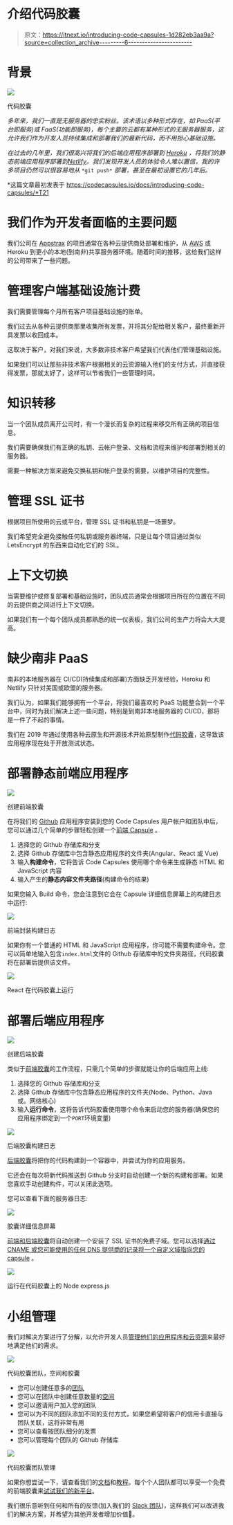 # 介绍代码胶囊

> 原文：<https://itnext.io/introducing-code-capsules-1d282eb3aa9a?source=collection_archive---------6----------------------->

# 背景

![](img/6a0e79f648f1cc6e90ba434566e39e09.png)

代码胶囊

*多年来，我们一直是无服务器的忠实粉丝。该术语以多种形式存在，如 PaaS(平台即服务)或 FaaS(功能即服务)，每个主要的云都有某种形式的无服务器服务，这允许我们作为开发人员持续集成和部署我们的最新代码，而不用担心基础设施。*

*在过去的几年里，我们很高兴将我们的后端应用程序部署到* [*Heroku*](https://www.heroku.com/) *，将我们的静态前端应用程序部署到*[*Netlify*](https://www.netlify.com/)*。我们发现开发人员的体验令人难以置信，我的许多项目仍然可以很容易地从* `*git push*` *部署，甚至在最初设置它的几年后。*

*这篇文章最初发表于 https://codecapsules.io/docs/introducing-code-capsules/*T21

# 我们作为开发者面临的主要问题

我们公司在 [Appstrax](https://appstrax.tech/) 的项目通常在各种云提供商处部署和维护，从 [AWS](http://aws.amazon.com/) 或 Heroku 到更小的本地(到南非)共享服务器环境。随着时间的推移，这给我们这样的公司带来了一些问题。

# 管理客户端基础设施计费

我们需要管理每个月所有客户项目基础设施的账单。

我们过去从各种云提供商那里收集所有发票，并将其分配给相关客户，最终重新开具发票以收回成本。

这取决于客户，对我们来说，大多数非技术客户希望我们代表他们管理基础设施。

如果我们可以让那些非技术客户根据相关的云资源输入他们的支付方式，并直接获得发票，那就太好了，这样可以节省我们一些管理时间。

# 知识转移

当一个团队成员离开公司时，有一个漫长而复杂的过程来移交所有正确的项目信息。

我们需要确保我们有正确的私钥、云帐户登录、文档和流程来维护和部署到相关的服务器。

需要一种解决方案来避免交换私钥和帐户登录的需要，以维护项目的完整性。

# 管理 SSL 证书

根据项目所使用的云或平台，管理 SSL 证书和私钥是一场噩梦。

我们希望完全避免接触任何私钥或服务器终端，只是让每个项目通过类似 LetsEncrypt 的东西来自动化它们的 SSL。

# 上下文切换

当需要维护或修复部署和基础设施时，团队成员通常会根据项目所在的位置在不同的云提供商之间进行上下文切换。

如果我们有一个每个团队成员都熟悉的统一仪表板，我们公司的生产力将会大大提高。

# 缺少南非 PaaS

南非的本地服务器在 CI/CD(持续集成和部署)方面缺乏开发经验，Heroku 和 Netlify 只针对美国或欧盟的服务器。

我们认为，如果我们能够拥有一个平台，将我们最喜欢的 PaaS 功能整合到一个平台中，同时为我们解决上述一些问题，特别是到南非本地服务器的 CI/CD，那将是一件了不起的事情。

我们在 2019 年通过使用各种云原生和开源技术开始原型制作[代码胶囊](https://codecapsules.io)，这导致该应用程序现在处于开放测试状态。

# 部署静态前端应用程序

![](img/7399cab74eb9d48305e477fdb1784f64.png)

创建前端胶囊

在将我们的 [Github](https://github.com/) 应用程序安装到您的 Code Capsules 用户帐户和团队中后，您可以通过几个简单的步骤轻松创建一个[前端 Capsule](https://codecapsules.io/docs/faq/what-is-a-capsule/) 。

1.  选择您的 Github 存储库和分支
2.  选择 Github 存储库中包含静态应用程序的文件夹(Angular、React 或 Vue)
3.  输入**构建命令**，它将告诉 Code Capsules 使用哪个命令来生成静态 HTML 和 JavaScript 内容
4.  输入产生的**静态内容文件夹路径**(构建命令的结果)

如果您输入 Build 命令，您会注意到它会在 Capsule 详细信息屏幕上的构建日志中运行:

![](img/7f58867b788ab05fbe5d554afed37a73.png)

前端封装构建日志

如果你有一个普通的 HTML 和 JavaScript 应用程序，你可能不需要构建命令。您可以简单地输入包含`index.html`文件的 Github 存储库中的文件夹路径，代码胶囊将在部署后提供该文件。

![](img/51d6129decb1b33482c00421c24c075b.png)

React 在代码胶囊上运行

# 部署后端应用程序

![](img/8c0e5ae59270a7cdfb3df669fa37490d.png)

创建后端胶囊

类似于[前端胶囊](https://codecapsules.io/docs/faq/what-is-a-capsule/)的工作流程，只需几个简单的步骤就能让你的后端应用上线:

1.  选择您的 Github 存储库和分支
2.  选择 Github 存储库中包含静态应用程序的文件夹(Node、Python、Java 或。网络核心)
3.  输入**运行命令**，这将告诉代码胶囊使用哪个命令来启动您的服务器(确保您的应用程序绑定到一个`PORT`环境变量)

![](img/0314c5b0f36575c93bf942cd9481122b.png)

后端胶囊构建日志

[后端胶囊](https://codecapsules.io/docs/faq/what-is-a-capsule/)将把你的代码构建到一个容器中，并尝试为你的应用服务。

它还会在每次将新代码推送到 Github 分支时自动创建一个新的构建和部署。如果您喜欢手动创建构件，可以关闭此选项。

您可以查看下面的服务器日志:

![](img/d1e54b23bbc2c96c92a1f7a67b2765bd.png)

胶囊详细信息屏幕

[前端和后端胶囊](https://codecapsules.io/docs/faq/what-is-a-capsule/)将自动创建一个安装了 SSL 证书的免费子域。您可以选择[通过 CNAME 或您可能使用的任何 DNS 提供商的记录将一个自定义域指向您的 capsule](https://codecapsules.io/docs/customising-your-domain-on-code-capsules/) 。

![](img/74fe16ae04a12b71a28b12c07ace90f5.png)

运行在代码胶囊上的 Node express.js

# 小组管理

我们对解决方案进行了分解，以允许开发人员[管理他们的应用程序和云资源](https://codecapsules.io/docs/faq/teams-spaces-and-capsules/)来最好地满足他们的需求。

![](img/7d05a2a061d55e1b6b7a319f9ee638b8.png)

代码胶囊团队，空间和胶囊

*   您可以创建任意多的[团队](https://codecapsules.io/docs/faq/what-is-a-team/)
*   您可以在团队中创建任意数量的[空间](https://codecapsules.io/docs/faq/what-is-a-space/)
*   您可以邀请用户加入您的团队
*   您可以为不同的团队添加不同的支付方式，如果您希望将客户的信用卡直接与团队关联，这将非常有用
*   您可以查看按团队细分的发票
*   您可以管理每个团队的 Github 存储库

![](img/9b09ed006543edfd142c4bedb56ad81b.png)

代码胶囊团队管理

如果你想尝试一下，请查看我们的[文档](https://codecapsules.io/docs/)和[教程](https://codecapsules.io/docs/topic/tutorials/)。每个个人团队都可以享受一个免费的前端胶囊来[试试我们的新平台](https://codecapsules.io/)。

我们很乐意听到任何和所有的反馈(加入我们的 [Slack 团队](https://codecapsules.io/slack))，这样我们可以改进我们的解决方案，并希望为其他开发者增加价值🚀。
